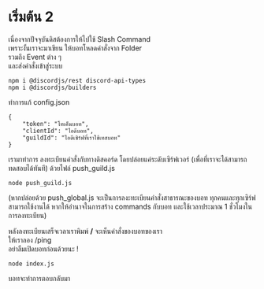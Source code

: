 ﻿# เริ่มต้น 2

เนื่องจากปัจจุบันดิสต้องการให้ไปใช้ Slash Command<br/>
เพราะงั้นเราจะมาเขียน ให้บอทโหลดคำสั่งจาก Folder<br/>
รวมถึง Event ต่าง ๆ<br/>
และส่งคำสั่งเข้าสู่ระบบ

```
npm i @discordjs/rest discord-api-types
npm i @discordjs/builders
```

ทำการแก้ config.json
```
{
    "token": "โทเค็นบอท",
    "clientId": "ไอดีบอท",
    "guildId": "ไอดีเซิร์ฟที่เราใช้เทสบอท"
}
```

เรามาทำการ ลงทะเบียนคำสั่งกับทางดิสคอร์ด โดยปล่อยแค่ระดับเซิร์ฟเวอร์ (เพื่อที่เราจะได้สามารถทดสอบได้ทันที)
ด้วยไฟล์ push_guild.js
```
node push_guild.js
```
(หากปล่อยด้วย push_global.js จะเป็นการลงะทะเบียนคำสั่งสาธารณะของบอท ทุกคนและทุกเซิร์ฟสามารถใช้งานได้ หากให้อำนาจในการสร้าง commands กับบอท และใช้เวลาประมาณ 1 ชั่วโมงในการลงทะเบียน)

หลังลงทะเบียนเสร็จเวลาเราพิมพ์ **/** จะเห็นคำสั่งของบอทของเรา<br/>
ให้เราลอง /ping<br/>
อย่าลืมเปิดบอทก่อนด้วยนะ !
```
node index.js
```

บอทจะทำการตอบกลับมา